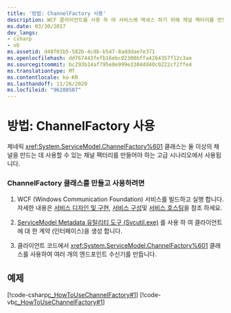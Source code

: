 ```yaml
---
title: '방법: ChannelFactory 사용'
description: WCF 클라이언트를 사용 하 여 서비스에 액세스 하기 위해 채널 팩터리를 만드는 방법에 대해 알아봅니다.
ms.date: 03/30/2017
dev_langs:
- csharp
- vb
ms.assetid: d48f01b5-582b-4c8b-b547-8adddae7e371
ms.openlocfilehash: dd767443fefb16ebc02300bffa4264357f12c3ae
ms.sourcegitcommit: bc293b14af795e0e999e3304dd40c0222cf2ffe4
ms.translationtype: MT
ms.contentlocale: ko-KR
ms.lasthandoff: 11/26/2020
ms.locfileid: "96280587"
---
```

# <a name="how-to-use-the-channelfactory"></a>방법: ChannelFactory 사용

제네릭 <xref:System.ServiceModel.ChannelFactory%601> 클래스는 둘 이상의 채널을 만드는 데 사용할 수 있는 채널 팩터리를 만들어야 하는 고급 시나리오에서 사용됩니다.  
  
### <a name="to-create-and-use-the-channelfactory-class"></a>ChannelFactory 클래스를 만들고 사용하려면  
  
1. WCF (Windows Communication Foundation) 서비스를 빌드하고 실행 합니다. 자세한 내용은 [서비스 디자인 및 구현](../designing-and-implementing-services.md), [서비스 구성](../configuring-services.md)및 [서비스 호스팅](../hosting-services.md)을 참조 하세요.  
  
2. [ServiceModel Metadata 유틸리티 도구 (Svcutil.exe)](../servicemodel-metadata-utility-tool-svcutil-exe.md) 를 사용 하 여 클라이언트에 대 한 계약 (인터페이스)을 생성 합니다.  
  
3. 클라이언트 코드에서 <xref:System.ServiceModel.ChannelFactory%601> 클래스를 사용하여 여러 개의 엔드포인트 수신기를 만듭니다.  
  
## <a name="example"></a>예제  

 [!code-csharp[c_HowToUseChannelFactory#1](../../../../samples/snippets/csharp/VS_Snippets_CFX/c_howtousechannelfactory/cs/source.cs#1)]
 [!code-vb[c_HowToUseChannelFactory#1](../../../../samples/snippets/visualbasic/VS_Snippets_CFX/c_howtousechannelfactory/vb/source.vb#1)]
